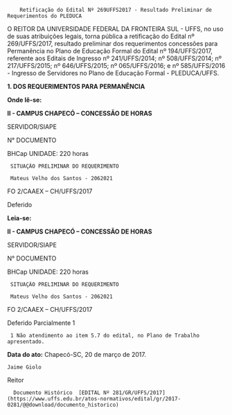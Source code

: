         Retificação do Edital Nº 269UFFS2017 - Resultado Preliminar de Requerimentos do PLEDUCA  

 

 O REITOR DA UNIVERSIDADE FEDERAL DA FRONTEIRA SUL - UFFS, no uso de suas atribuições legais, torna pública a retificação do Edital nº 269/UFFS/2017, resultado preliminar dos requerimentos concessões para Permanência no Plano de Educação Formal do Edital nº 194/UFFS/2017, referente aos Editais de Ingresso nº 241/UFFS/2014; nº 508/UFFS/2014; nº 217/UFFS/2015; nº 646/UFFS/2015; nº 065/UFFS/2016; e nº 585/UFFS/2016 - Ingresso de Servidores no Plano de Educação Formal - PLEDUCA/UFFS.

  

 **1. DOS REQUERIMENTOS PARA PERMANÊNCIA**

 **Onde lê-se:**

 **II - CAMPUS CHAPECÓ – CONCESSÃO DE HORAS**

      

 SERVIDOR/SIAPE

    

 N° DOCUMENTO

   BHCap UNIDADE: 220 horas

     SITUAÇÃO PRELIMINAR DO REQUERIMENTO

     Mateus Velho dos Santos - 2062021

   FO 2/CAAEX – CH/UFFS/2017

   Deferido

      

 **Leia-se:**

 **II - CAMPUS CHAPECÓ – CONCESSÃO DE HORAS**

      

 SERVIDOR/SIAPE

    

 N° DOCUMENTO

   BHCap UNIDADE: 220 horas

     SITUAÇÃO PRELIMINAR DO REQUERIMENTO

     Mateus Velho dos Santos - 2062021

   FO 2/CAAEX – CH/UFFS/2017

   Deferido Parcialmente 1

     1 Não atendimento ao item 5.7 do edital, no Plano de Trabalho apresentado.

   **Data do ato:** Chapecó-SC, 20 de março de 2017.   
 

    Jaime Giolo   
 Reitor 

      Documento Histórico  [EDITAL Nº 281/GR/UFFS/2017](https://www.uffs.edu.br/atos-normativos/edital/gr/2017-0281/@@download/documento_historico)     
      